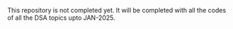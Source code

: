This repository is not completed yet.
It will be completed with all the codes of all the DSA topics upto JAN-2025.
